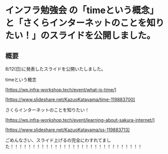# インフラ勉強会 の「timeという概念」と「さくらインターネットのことを知りたい！」のスライドを公開しました。

## 概要

8/12(日)に発表したスライドを公開いたしました。

timeという概念

[https://wp.infra-workshop.tech/event/what-is-time/]

[https://www.slideshare.net/KazuoKatayama/time-119883700]

さくらインターネットのことを知りたい！

[https://wp.infra-workshop.tech/event/learning-about-sakura-internet/]

[https://www.slideshare.net/KazuoKatayama/ss-119883713]

ごめんなさい、スライド上げるの完全にわすれてました！！！！！！！！！！！！！！！！！！！！！！！！！！！！！！